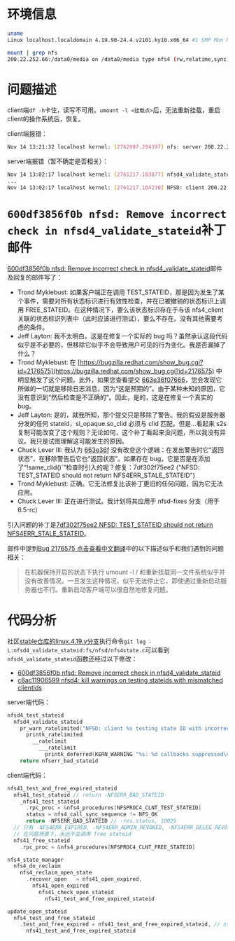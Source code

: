 # 环境信息

```sh
uname 
Linux localhost.localdomain 4.19.90-24.4.v2101.ky10.x86_64 #1 SMP Mon May 24 12:14:55 CST 2021 x86_64 x86_64 x86_64 GNU/Linux

mount | grep nfs
200.22.252.66:/data0/media on /data0/media type nfs4 (rw,relatime,sync,vers=4.2,rsize=1048576,wsize=1048576,namlen=255,hard,proto=tcp,timeo=600,retrans=2,sec=sys,clientaddr=200.22.252.67,local_lock=none,addr=200.22.252.66)
```

# 问题描述

client端`df -h`卡住，读写不可用。`umount -l <挂载点>`后，无法重新挂载，重启client的操作系统后，恢复。

client端报错：
```sh
Nov 14 13:21:32 localhost kernel: [2762097.294397] nfs: server 200.22.252.66 not responding, still trying
```

server端报错（暂不确定是否相关）：
```sh
Nov 14 13:02:17 localhost kernel: [2761217.103877] nfsd4_validate_stateid: 26 callbacks suppressed
...
Nov 14 13:02:17 localhost kernel: [2761217.104230] NFSD: client 200.22.252.69 testing state ID with incorrect client ID
```

# `600df3856f0b nfsd: Remove incorrect check in nfsd4_validate_stateid`补丁邮件

[600df3856f0b nfsd: Remove incorrect check in nfsd4_validate_stateid](https://lore.kernel.org/all/20230718123837.124780-1-trondmy@kernel.org/)邮件及回复的邮件写了：

- Trond Myklebust: 如果客户端正在调用 TEST_STATEID，那是因为发生了某个事件，需要对所有状态标识进行有效性检查，并在已被撤销的状态标识上调用 FREE_STATEID。在这种情况下，要么该状态标识存在于与该 nfs4_client 关联的状态标识列表中（此时应该进行测试），要么不存在。没有其他需要考虑的条件。
- Jeff Layton: 我不太明白。这是在修复一个实际的 bug 吗？虽然承认这段代码似乎是不必要的，但移除它似乎不会导致用户可见的行为变化。我是否漏掉了什么？
- Trond Myklebust: 在 [https://bugzilla.redhat.com/show_bug.cgi?id=2176575](https://bugzilla.redhat.com/show_bug.cgi?id=2176575) 中明显触发了这个问题。此外，如果您查看提交 [663e36f07666](https://lore.kernel.org/all/20200319141849.GB1546@fieldses.org/)，您会发现它所做的一切就是移除日志消息，因为“这是预期的”。由于某种未知的原因，它没有意识到“然后检查是不正确的”。因此，是的，这是在修复一个真实的 bug。
- Jeff Layton: 是的，就我所知，那个提交只是移除了警告。我的假设是服务器分发的任何 stateid，si_opaque.so_clid 必须与 clid 匹配。但是...看起来 s2s 复制可能改变了这个规则？无论如何，这个补丁看起来没问题，所以我没有异议。我只是试图理解这可能发生的原因。
- Chuck Lever III: 我认为 [663e36f](https://lore.kernel.org/all/20200319141849.GB1546@fieldses.org/) 没有改变这个逻辑：在发出警告时它“返回状态”，在移除警告后它也“返回状态”。如果存在 bug，它是否是在添加了“!same_clid()`”检查时引入的呢？修复：7df302f75ee2 ("NFSD: TEST_STATEID should not return NFS4ERR_STALE_STATEID")
- Trond Myklebust: 正确。它无法修复比该补丁更旧的任何问题，因为它无法应用。
- Chuck Lever III: 正在进行测试。我计划将其应用于 nfsd-fixes 分支（用于 6.5-rc）

引入问题的补丁是[7df302f75ee2 NFSD: TEST_STATEID should not return NFS4ERR_STALE_STATEID](https://lore.kernel.org/all/20120529175556.4472.63375.stgit@lebasque.1015granger.net/)。

邮件中提到[Bug 2176575 点击查看中文翻译](http://chenxiaosong.com/translations/bugzilla-redhat-bug-2176575.html)中的以下描述似乎和我们遇到的问题相关：

> 在机器保持开启的状态下执行 umount -l / 和重新挂载同一文件系统似乎并没有改善情况。一旦发生这种情况，似乎无法停止它，即使通过重新启动服务器也不行。重新启动客户端可以很自然地修复问题。

# 代码分析

社区[stable仓库的linux.4.19.y分支](https://git.kernel.org/pub/scm/linux/kernel/git/stable/linux.git)执行命令`git log -L:nfsd4_validate_stateid:fs/nfsd/nfs4state.c`可以看到`nfsd4_validate_stateid`函数还经过以下修改：

- [600df3856f0b nfsd: Remove incorrect check in nfsd4_validate_stateid](https://lore.kernel.org/all/20230718123837.124780-1-trondmy@kernel.org/)
- [c6ac11906599 nfsd4: kill warnings on testing stateids with mismatched clientids](https://lore.kernel.org/all/20200319141849.GB1546@fieldses.org/)

server端代码：
```c
nfsd4_test_stateid
  nfsd4_validate_stateid
    pr_warn_ratelimited("NFSD: client %s testing state ID with incorrect client ID\n", addr_str);
      printk_ratelimited
        __ratelimit
          ___ratelimit
            printk_deferred(KERN_WARNING "%s: %d callbacks suppressed\n"
    return nfserr_bad_stateid
```

client端代码：
```c
nfs41_test_and_free_expired_stateid
  nfs41_test_stateid // return -NFSERR_BAD_STATEID
    _nfs41_test_stateid
      .rpc_proc = &nfs4_procedures[NFSPROC4_CLNT_TEST_STATEID]
      status = nfs4_call_sync_sequence != NFS_OK
      return -NFSERR_BAD_STATEID // -res.status, 10025
  // 只有 -NFS4ERR_EXPIRED, -NFS4ERR_ADMIN_REVOKED, -NFS4ERR_DELEG_REVOKED 三种错误，才会调用 free stateid
  // 在问题场景下，永远不会调用 free stateid
  nfs41_free_stateid
    .rpc_proc = &nfs4_procedures[NFSPROC4_CLNT_FREE_STATEID]

nfs4_state_manager
  nfs4_do_reclaim
    nfs4_reclaim_open_state
      .recover_open   = nfs41_open_expired,
        nfs41_open_expired
          nfs41_check_open_stateid
            nfs41_test_and_free_expired_stateid

update_open_stateid
  nfs4_test_and_free_stateid
    .test_and_free_expired = nfs41_test_and_free_expired_stateid, // nfs_v4_1_minor_ops
      nfs41_test_and_free_expired_stateid
```

